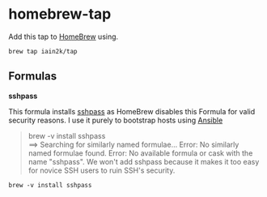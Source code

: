 # homebrew-tap

Add this tap to [HomeBrew](https://brew.sh) using.

`brew tap iain2k/tap`

## Formulas

**sshpass** 

This formula installs [sshpass](http://sourceforge.net/projects/sshpass) as HomeBrew disables this Formula for valid security reasons.  I use it purely to bootstrap hosts using [Ansible](https://ansible.com)

> brew -v install sshpass                                        
> ==> Searching for similarly named formulae...
> Error: No similarly named formulae found.
> Error: No available formula or cask with the name "sshpass".
> We won't add sshpass because it makes it too easy for novice SSH users
> to ruin SSH's security.

`brew -v install sshpass`


